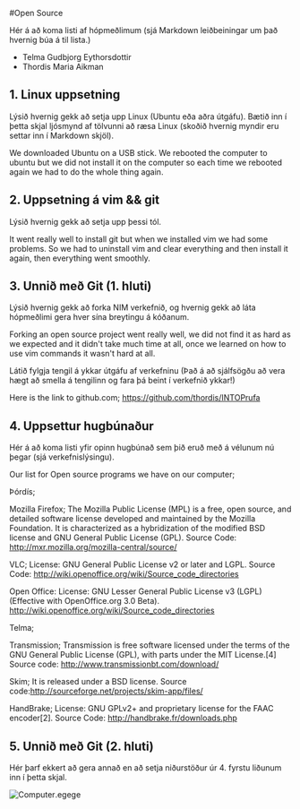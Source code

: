 #Open Source

Hér á að koma listi af hópmeðlimum (sjá Markdown leiðbeiningar um það hvernig búa á til lista.)

* Telma Gudbjorg Eythorsdottir
* Thordis Maria Aikman

## 1. Linux uppsetning

Lýsið hvernig gekk að setja upp Linux (Ubuntu eða aðra útgáfu). Bætið inn í þetta skjal ljósmynd af tölvunni að ræsa Linux (skoðið hvernig myndir eru settar inn í Markdown skjöl).

We downloaded Ubuntu on a USB stick. We rebooted the computer to ubuntu but we did not install it on the computer so each time we rebooted again we had to do the whole thing again.

## 2. Uppsetning á vim && git

Lýsið hvernig gekk að setja upp þessi tól.

It went really well to install git but when we installed vim we had some problems. So we had to uninstall vim and clear everything and then install it again, then everything went smoothly.

## 3. Unnið með Git (1. hluti)

Lýsið hvernig gekk að forka NIM verkefnið, og hvernig gekk að láta hópmeðlimi gera hver sína breytingu á kóðanum.

Forking an open source project went really well, we did not find it as hard as we expected and it didn't take much time at all, once we learned on how to use vim commands it wasn't hard at all.

Látið fylgja tengil á ykkar útgáfu af verkefninu (Það á að sjálfsögðu að vera hægt að smella á tengilinn og fara þá beint í verkefnið ykkar!)

Here is the link to github.com; https://github.com/thordis/INTOPrufa

## 4. Uppsettur hugbúnaður

Hér á að koma listi yfir opinn hugbúnað sem þið eruð með á vélunum nú þegar (sjá verkefnislýsingu).

Our list for Open source programs we have on our computer;

Þórdís;

Mozilla Firefox; The Mozilla Public License (MPL) is a free, open source, and detailed software license developed and maintained by the Mozilla Foundation. It is characterized as a hybridization of the modified BSD license and GNU General Public License (GPL). Source Code: http://mxr.mozilla.org/mozilla-central/source/

VLC; License: GNU General Public License v2 or later and LGPL. Source Code: http://wiki.openoffice.org/wiki/Source_code_directories 

Open Office: License: GNU Lesser General Public License v3 (LGPL) (Effective with OpenOffice.org 3.0 Beta).  http://wiki.openoffice.org/wiki/Source_code_directories

Telma;

Transmission; Transmission is free software licensed under the terms of the GNU General Public License (GPL), with parts under the MIT License.[4] Source code: http://www.transmissionbt.com/download/

Skim; It is released under a BSD license. Source code:http://sourceforge.net/projects/skim-app/files/

HandBrake; License: GNU GPLv2+ and proprietary license for the FAAC encoder[2]. Source Code: http://handbrake.fr/downloads.php


## 5. Unnið með Git (2. hluti)

Hér þarf ekkert að gera annað en að setja niðurstöður úr 4. fyrstu liðunum inn í þetta skjal.

![Computer](http://i.imgur.com/bbLztcy.jpg).egege

